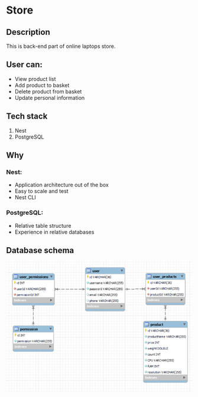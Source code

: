 # Store
## Description
<p>
  This is back-end part of online laptops store.
  <h2>User can:</h2>
  <ul>
    <li>View product list</li>
    <li>Add product to basket</li>
    <li>Delete product from basket</li>
    <li>Update personal information</li>
  </ul>
</p>

## Tech stack
<ol>
  <li>Nest</li>
  <li>PostgreSQL</li>
</ol>

## Why
### Nest: 
<ul>
  <li>Application architecture out of the box</li>
  <li>Easy to scale and test</li>
  <li>Nest CLI</li>
</ul>

### PostgreSQL:
<ul>
  <li>Relative table structure</li>
  <li>Experience in relative databases</li>
</ul>

## Database schema
![This is database schema](/docs/db_schema.png)